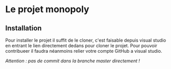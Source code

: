 # Le projet monopoly

## Installation
Pour installer le projet il suffit de le cloner, c'est faisable depuis visual studio en entrant le lien directement dedans pour cloner le projet.
Pour pouvoir contribueer il faudra néanmoins relier votre compte GitHub a visual studio.

*Attention : pas de commit dans la branche master directement !*
